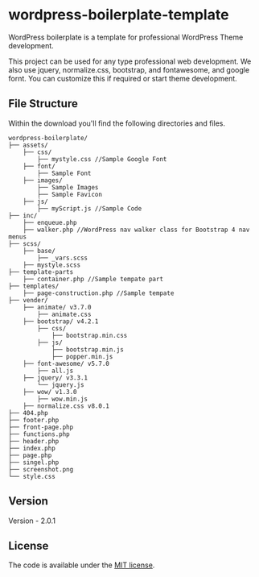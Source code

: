 # wordpress-boilerplate-template
WordPress boilerplate is a template for professional WordPress Theme development.

This project can be used for any type professional web development. We also use jquery, normalize.css, bootstrap, and fontawesome, and google fornt. You can customize this if required or start theme development.
## File Structure

Within the download you'll find the following directories and files.

```
wordpress-boilerplate/
├── assets/
    ├── css/
        ├── mystyle.css //Sample Google Font
    ├── font/
        ├── Sample Font 
    ├── images/
        ├── Sample Images
        ├── Sample Favicon
    ├── js/
        ├── myScript.js //Sample Code
├── inc/
    ├── enqueue.php
    ├── walker.php //WordPress nav walker class for Bootstrap 4 nav menus
├── scss/
    ├── base/
        ├── _vars.scss
    ├── mystyle.scss
├── template-parts
    ├── container.php //Sample tempate part
├── templates/
    ├── page-construction.php //Sample tempate
├── vender/
    ├── animate/ v3.7.0
        ├── animate.css
    ├── bootstrap/ v4.2.1
        ├── css/
            ├── bootstrap.min.css
        ├── js/
            ├── bootstrap.min.js
            ├── popper.min.js
    ├── font-awesome/ v5.7.0 
        ├── all.js
    ├── jquery/ v3.3.1
        └── jquery.js
    ├── wow/ v1.3.0
        ├── wow.min.js
    ├── normalize.css v8.0.1
├── 404.php
├── footer.php
├── front-page.php
├── functions.php
├── header.php
├── index.php 
├── page.php
├── singel.php 
├── screenshot.png
└── style.css 
```
## Version
Version - 2.0.1
## License
The code is available under the [MIT license](LICENSE.txt).
